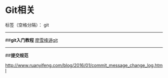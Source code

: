 ﻿# Git相关

标签（空格分隔）： git

---

##**git入门教程**
[廖雪峰讲git][1]


  [1]: http://www.liaoxuefeng.com/wiki/0013739516305929606dd18361248578c67b8067c8c017b000
  
---
##**提交规范**

http://www.ruanyifeng.com/blog/2016/01/commit_message_change_log.html
